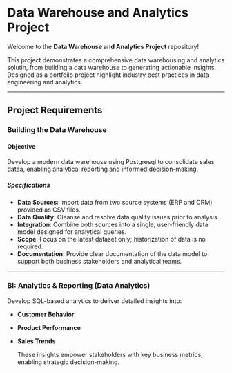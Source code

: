 # Data Warehouse and Analytics Project

Welcome to the **Data Warehouse and Analytics Project** repository! 

This project demonstrates a comprehensive data warehousing and analytics solutin, from building a data warehouse to generating actionable insights. Designed as a portfoilo project 
highlight industry best practices in data engineering and analytics.

---

## Project Requirements 

### Building the Data Warehouse 

#### Objective 

Develop a modern data warehouse using Postgresql to consolidate sales dataa, enabling analytical reporting and informed decision-making.

##### Specifications 

- **Data Sources**: Import data from two source systems (ERP and CRM) provided as CSV files.
- **Data Quality**: Cleanse and resolve data quality issues prior to analysis.
- **Integration**: Combine both sources into a single, user-friendly data model designed for analytical queries.
- **Scope**: Focus on the latest dataset only; historization of data is no required.
- **Documentation**: Provide clear documentation of the data model to support both business stakeholders and analytical teams.

---

### BI: Analytics & Reporting (Data Analytics)

Develop SQL-based analytics to deliver detailed insights into:
- **Customer Behavior**
- **Product Performance**
- **Sales Trends**

  These insights empower stakeholders with key business metrics, enabling strategic decision-making.

  
